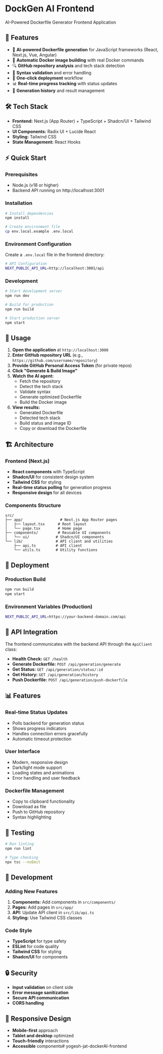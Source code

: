 # DockGen AI Frontend

AI-Powered Dockerfile Generator Frontend Application

## 🚀 Features

- 🤖 **AI-powered Dockerfile generation** for JavaScript frameworks (React, Next.js, Vue, Angular)
- 🐳 **Automatic Docker image building** with real Docker commands
- 🔍 **GitHub repository analysis** and tech stack detection
- 📝 **Syntax validation** and error handling
- 🚀 **One-click deployment** workflow
- 📊 **Real-time progress tracking** with status updates
- 💾 **Generation history** and result management

## 🛠️ Tech Stack

- **Frontend:** Next.js (App Router) + TypeScript + Shadcn/UI + Tailwind CSS
- **UI Components:** Radix UI + Lucide React
- **Styling:** Tailwind CSS
- **State Management:** React Hooks

## ⚡ Quick Start

### Prerequisites

- Node.js (v18 or higher)
- Backend API running on http://localhost:3001

### Installation

```bash
# Install dependencies
npm install

# Create environment file
cp env.local.example .env.local
```

### Environment Configuration

Create a `.env.local` file in the frontend directory:

```bash
# API Configuration
NEXT_PUBLIC_API_URL=http://localhost:3001/api
```

### Development

```bash
# Start development server
npm run dev

# Build for production
npm run build

# Start production server
npm start
```

## 🎯 Usage

1. **Open the application** at `http://localhost:3000`
2. **Enter GitHub repository URL** (e.g., `https://github.com/username/repository`)
3. **Provide GitHub Personal Access Token** (for private repos)
4. **Click "Generate & Build Image"**
5. **Watch the AI agent:**
   - Fetch the repository
   - Detect the tech stack
   - Validate syntax
   - Generate optimized Dockerfile
   - Build the Docker image
6. **View results:**
   - Generated Dockerfile
   - Detected tech stack
   - Build status and image ID
   - Copy or download the Dockerfile

## 🏗️ Architecture

### Frontend (Next.js)
- **React components** with TypeScript
- **Shadcn/UI** for consistent design system
- **Tailwind CSS** for styling
- **Real-time status polling** for generation progress
- **Responsive design** for all devices

### Components Structure
```
src/
├── app/                 # Next.js App Router pages
│   ├── layout.tsx      # Root layout
│   └── page.tsx        # Home page
├── components/         # Reusable UI components
│   └── ui/            # Shadcn/UI components
└── lib/               # API client and utilities
    ├── api.ts         # API client
    └── utils.ts       # Utility functions
```

## 🚀 Deployment

### Production Build
```bash
npm run build
npm start
```

### Environment Variables (Production)
```bash
NEXT_PUBLIC_API_URL=https://your-backend-domain.com/api
```

## 🔧 API Integration

The frontend communicates with the backend API through the `ApiClient` class:

- **Health Check:** `GET /health`
- **Generate Dockerfile:** `POST /api/generation/generate`
- **Get Status:** `GET /api/generation/status/:id`
- **Get History:** `GET /api/generation/history`
- **Push Dockerfile:** `POST /api/generation/push-dockerfile`

## 📊 Features

### Real-time Status Updates
- Polls backend for generation status
- Shows progress indicators
- Handles connection errors gracefully
- Automatic timeout protection

### User Interface
- Modern, responsive design
- Dark/light mode support
- Loading states and animations
- Error handling and user feedback

### Dockerfile Management
- Copy to clipboard functionality
- Download as file
- Push to GitHub repository
- Syntax highlighting

## 🧪 Testing

```bash
# Run linting
npm run lint

# Type checking
npx tsc --noEmit
```

## 📝 Development

### Adding New Features
1. **Components:** Add components in `src/components/`
2. **Pages:** Add pages in `src/app/`
3. **API:** Update API client in `src/lib/api.ts`
4. **Styling:** Use Tailwind CSS classes

### Code Style
- **TypeScript** for type safety
- **ESLint** for code quality
- **Tailwind CSS** for styling
- **Shadcn/UI** for components

## 🔒 Security

- **Input validation** on client side
- **Error message sanitization**
- **Secure API communication**
- **CORS handling**

## 📱 Responsive Design

- **Mobile-first** approach
- **Tablet and desktop** optimized
- **Touch-friendly** interactions
- **Accessible** components#   y o g e s h - j a t - d o c k e r A I - f r o n t e n d  
 
